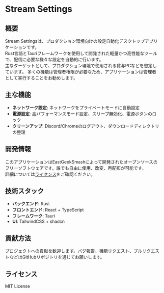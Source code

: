# Stream Settings

## 概要

Stream Settingsは、プロダクション環境向けの設定自動化デスクトップアプリケーションです。  
Rust言語とTauriフレームワークを使用して開発された軽量かつ高性能なツールで、配信に必要な様々な設定を自動的に行います。  
主なターゲットとして、プロダクション環境で使用される貸与PCなどを想定しています。
多くの機能は管理者権限が必要なため、アプリケーションは管理者として実行することをお勧めします。

## 主な機能

- **ネットワーク設定**: ネットワークをプライベートモードに自動設定
- **電源設定**: 高パフォーマンスモード設定、スリープ無効化、電源ボタンのロック
- **クリーンアップ**: Discord/Chromeのログアウト、ダウンロードディレクトリの整理

## 開発情報

このアプリケーションはEastGeekSmashによって開発されたオープンソースのフリーソフトウェアです。誰でも自由に使用、改変、再配布が可能です。  
詳細については[ライセンス](./LICENSE)をご確認ください。

## 技術スタック

- **バックエンド**: Rust
- **フロントエンド**: React + TypeScript
- **フレームワーク**: Tauri
- **UI**: TailwindCSS + shadcn

## 貢献方法

プロジェクトへの貢献を歓迎します。バグ報告、機能リクエスト、プルリクエストなどはGitHubリポジトリを通じてお願いします。

## ライセンス

MIT License
